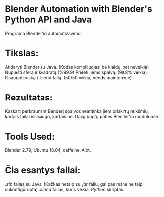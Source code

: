 # Blender Automation with Blender's Python API and Java
Programa  Blender'io automatizavimui.
# Tikslas:
Atidaryti Blender su Java. (Kodas kompiliuojasi be klaidų, bet neveikia)
Nupiešti sferą ir kvadratą.(%99.9)
Pridėti jiems spalvą. (99.8% veikia)
Išsaugoti viską į .blend failą. (50/50 veikia, needs maintenece)
# Rezultatas:
Kaskart perkraunant Benderį spalvos neatitinka jiem priskirtų reikšmių, kartais failai išsisaugo, kartais ne.
Daug bug'ų paties Blender'io moduluose.
# Tools Used:
Blender 2.79, Ubuntu 18.04, caffeine. Alot.
# Čia esantys failai:
*.zip* failas su Java. (Kažkas netaip su *.jar* failu, gal pas mane ne taip sukonfigūruota)
*.blend* failas, kuris veikia.
*Python* skriptas. 



